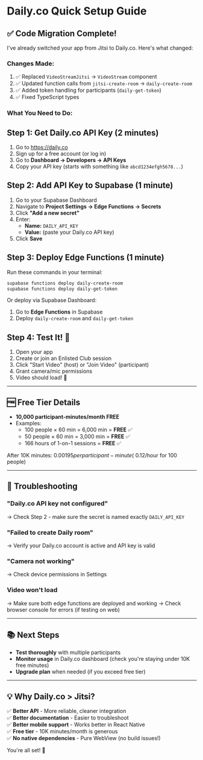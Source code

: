 # Daily.co Quick Setup Guide

## ✅ Code Migration Complete!

I've already switched your app from Jitsi to Daily.co. Here's what changed:

### Changes Made:
1. ✅ Replaced `VideoStreamJitsi` → `VideoStream` component
2. ✅ Updated function calls from `jitsi-create-room` → `daily-create-room`
3. ✅ Added token handling for participants (`daily-get-token`)
4. ✅ Fixed TypeScript types

### What You Need to Do:

## Step 1: Get Daily.co API Key (2 minutes)

1. Go to https://daily.co
2. Sign up for a free account (or log in)
3. Go to **Dashboard → Developers → API Keys**
4. Copy your API key (starts with something like `abcd1234efgh5678...`)

## Step 2: Add API Key to Supabase (1 minute)

1. Go to your Supabase Dashboard
2. Navigate to **Project Settings → Edge Functions → Secrets**
3. Click **"Add a new secret"**
4. Enter:
   - **Name:** `DAILY_API_KEY`
   - **Value:** (paste your Daily.co API key)
5. Click **Save**

## Step 3: Deploy Edge Functions (1 minute)

Run these commands in your terminal:

```bash
supabase functions deploy daily-create-room
supabase functions deploy daily-get-token
```

Or deploy via Supabase Dashboard:
1. Go to **Edge Functions** in Supabase
2. Deploy `daily-create-room` and `daily-get-token`

## Step 4: Test It! 🎉

1. Open your app
2. Create or join an Enlisted Club session
3. Click "Start Video" (host) or "Join Video" (participant)
4. Grant camera/mic permissions
5. Video should load! 🚀

---

## 🆓 Free Tier Details

- **10,000 participant-minutes/month FREE**
- Examples:
  - 100 people × 60 min = 6,000 min = **FREE** ✅
  - 50 people × 60 min = 3,000 min = **FREE** ✅
  - 166 hours of 1-on-1 sessions = **FREE** ✅

After 10K minutes: $0.00195 per participant-minute (~$0.12/hour for 100 people)

---

## 🐛 Troubleshooting

### "Daily.co API key not configured"
→ Check Step 2 - make sure the secret is named exactly `DAILY_API_KEY`

### "Failed to create Daily room"
→ Verify your Daily.co account is active and API key is valid

### "Camera not working"
→ Check device permissions in Settings

### Video won't load
→ Make sure both edge functions are deployed and working
→ Check browser console for errors (if testing on web)

---

## 📚 Next Steps

- **Test thoroughly** with multiple participants
- **Monitor usage** in Daily.co dashboard (check you're staying under 10K free minutes)
- **Upgrade plan** when needed (if you exceed free tier)

---

## 💡 Why Daily.co > Jitsi?

✅ **Better API** - More reliable, cleaner integration  
✅ **Better documentation** - Easier to troubleshoot  
✅ **Better mobile support** - Works better in React Native  
✅ **Free tier** - 10K minutes/month is generous  
✅ **No native dependencies** - Pure WebView (no build issues!)  

You're all set! 🎉

